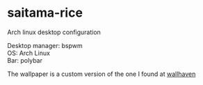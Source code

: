 # saitama-rice
Arch linux desktop configuration

Desktop manager: bspwm  
OS: Arch Linux  
Bar: polybar  



The wallpaper is a custom version of the one I found at [wallhaven](https://alpha.wallhaven.cc/wallpaper/335192)
